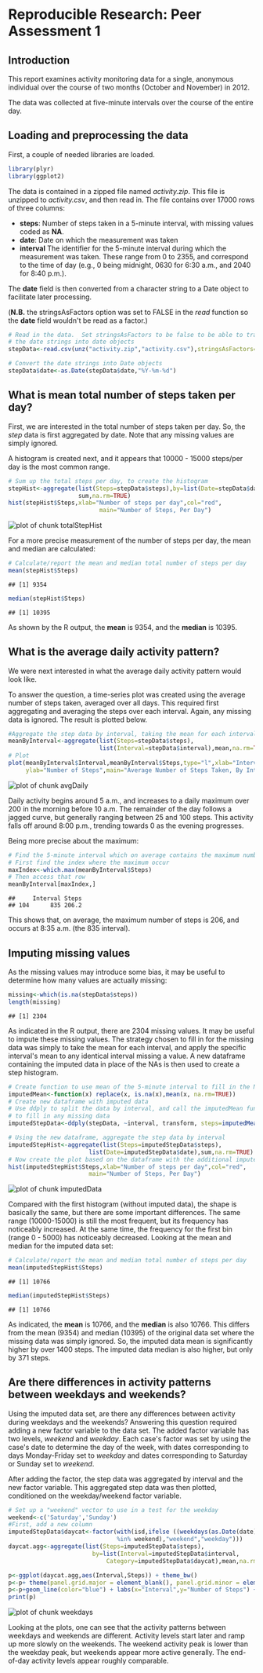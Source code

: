 # Reproducible Research: Peer Assessment 1

## Introduction
This report examines activity monitoring data for a single, anonymous
individual over the course of two months (October and November) in 2012.

The data was collected at five-minute intervals over the course of the entire
day.

## Loading and preprocessing the data
First, a couple of needed libraries are loaded.

```r
library(plyr)
library(ggplot2)
```
The data is contained in a zipped file named *activity.zip*.  This file
is unzipped to *activity.csv*, and then read in. The file contains over 17000
rows of three columns:
- **steps**: Number of steps taken in a 5-minute interval, with missing values coded as **NA**.
- **date**: Date on which the measurement was taken
- **interval** The identifier for the 5-minute interval during which the 
measurement was taken.  These range from 0 to 2355, and correspond to the time
of day (e.g., 0 being midnight, 0630 for 6:30 a.m., and 2040 for 8:40 p.m.).

The **date** field is then converted from a character string to a Date object
to facilitate later processing. 

(**N.B.** the stringsAsFactors option was set to FALSE in the *read* function 
so the **date** field wouldn't be read as a factor.)

```r
# Read in the data.  Set stringsAsFactors to be false to be able to transform
# the date strings into date objects
stepData<-read.csv(unz("activity.zip","activity.csv"),stringsAsFactors=FALSE)

# Convert the date strings into Date objects
stepData$date<-as.Date(stepData$date,"%Y-%m-%d")
```

## What is mean total number of steps taken per day?
First, we are interested in the total number of steps taken per day.  So,
the *step* data is first aggregated by date.  Note that any missing values
are simply ignored.

A histogram is created next, and it appears that 10000 - 15000 steps/per day
is the most common range.

```r
# Sum up the total steps per day, to create the histogram
stepHist<-aggregate(list(Steps=stepData$steps),by=list(Date=stepData$date),
                    sum,na.rm=TRUE)
hist(stepHist$Steps,xlab="Number of steps per day",col="red",
                          main="Number of Steps, Per Day")
```

![plot of chunk totalStepHist](figure/totalStepHist.png) 

For a more precise measurement of the number of steps per day, the mean
and median are calculated:

```r
# Calculate/report the mean and median total number of steps per day
mean(stepHist$Steps)
```

```
## [1] 9354
```

```r
median(stepHist$Steps)
```

```
## [1] 10395
```
As shown by the R output, the **mean** is 9354, and the **median** is 10395.

## What is the average daily activity pattern?
We were next interested in what the average daily activity pattern would 
look like. 

To answer the question, a time-series plot was created using the average
number of steps taken, averaged over all days. This required first
aggregating and averaging the steps over each interval. Again, any missing
data is ignored.  The result is plotted
below.

```r
#Aggregate the step data by interval, taking the mean for each interval
meanByInterval<-aggregate(list(Steps=stepData$steps),
                          list(Interval=stepData$interval),mean,na.rm=TRUE)
# Plot
plot(meanByInterval$Interval,meanByInterval$Steps,type="l",xlab="Interval",
     ylab="Number of Steps",main="Average Number of Steps Taken, By Interval")
```

![plot of chunk avgDaily](figure/avgDaily.png) 

Daily activity begins around 5 a.m., and increases to a daily maximum over 
200 in the morning before 10 a.m. The remainder of the day follows a jagged
curve, but generally ranging between 25 and 100 steps.  This activity falls
off around 8:00 p.m., trending towards 0 as the evening progresses.

Being more precise about the maximum:

```r
# Find the 5-minute interval which on average contains the maximum number of steps
# First find the index where the maximum occur
maxIndex<-which.max(meanByInterval$Steps)
# Then access that row
meanByInterval[maxIndex,]
```

```
##     Interval Steps
## 104      835 206.2
```
This shows that, on average, the maximum number of steps is 206, and occurs
at 8:35 a.m. (the 835 interval).

## Imputing missing values
As the missing values may introduce some bias, it may be useful to determine
how many values are actually missing:

```r
missing<-which(is.na(stepData$steps))
length(missing)
```

```
## [1] 2304
```
As indicated in the R output, there are 2304 missing values.  It may be useful
to impute these missing values.  The strategy chosen to fill in for the missing
data was simply to take the mean for each interval, and apply the specific 
interval's mean to any identical interval missing a value. A new dataframe
containing the imputed data in place of the NAs is then used to create
a step histogram.

```r
# Create function to use mean of the 5-minute interval to fill in the NAs
imputedMean<-function(x) replace(x, is.na(x),mean(x, na.rm=TRUE))
# Create new dataframe with imputed data
# Use ddply to split the data by interval, and call the imputedMean function
# to fill in any missing data
imputedStepData<-ddply(stepData, ~interval, transform, steps=imputedMean(steps))

# Using the new dataframe, aggregate the step data by interval
imputedStepHist<-aggregate(list(Steps=imputedStepData$steps),
                       list(Date=imputedStepData$date),sum,na.rm=TRUE)
# Now create the plot based on the dataframe with the additional imputed data
hist(imputedStepHist$Steps,xlab="Number of steps per day",col="red",
                       main="Number of Steps, Per Day")
```

![plot of chunk imputedData](figure/imputedData.png) 

Compared with the first histogram (without imputed data), the shape is basically
the same, but there are some important differences.  The same range 
(10000-15000) is still the most frequent, but its frequency has noticeably
increased.  At the same time, the frequency for the first bin (range 0 - 5000) 
has noticeably decreased.  Looking at the mean and median for the imputed
data set:

```r
# Calculate/report the mean and median total number of steps per day
mean(imputedStepHist$Steps)
```

```
## [1] 10766
```

```r
median(imputedStepHist$Steps)
```

```
## [1] 10766
```
As indicated, the **mean** is 10766, and the **median** is also 10766. 
This differs from the mean (9354) and median (10395) of the original 
data set where the missing data was simply ignored.  So, the imputed 
data mean is significantly higher by over 1400 steps.  The imputed 
data median is also higher, but only by 371 steps.

## Are there differences in activity patterns between weekdays and weekends?
Using the imputed data set, are there any differences between activity during
weekdays and the weekends?  Answering this question required adding a new
factor variable to the data set. The added factor variable has two levels, 
*weekend* and *weekday*.  Each case's factor was set by using the case's date
to determine the day of the week, with dates corresponding to days Monday-Friday
set to *weekday* and dates corresponding to Saturday or Sunday set to *weekend*.

After adding the factor, the step data was aggregated by interval and the new
factor variable.  This aggregated step data was then plotted, conditioned
on the weekday/weekend factor variable.

```r
# Set up a "weekend" vector to use in a test for the weekday
weekend<-c('Saturday','Sunday')
#First, add a new column
imputedStepData$daycat<-factor(with(isd,ifelse ((weekdays(as.Date(date))
                               %in% weekend),"weekend","weekday")))
daycat.agg<-aggregate(list(Steps=imputedStepData$steps),
                        by=list(Interval=imputedStepData$interval,
                            Category=imputedStepData$daycat),mean,na.rm=TRUE)

p<-ggplot(daycat.agg,aes(Interval,Steps)) + theme_bw()
p<-p+ theme(panel.grid.major = element_blank(), panel.grid.minor = element_blank())
p<-p+geom_line(color="blue") + labs(x="Interval",y="Number of Steps") + facet_grid(Category ~.)
print(p)
```

![plot of chunk weekdays](figure/weekdays.png) 

Looking at the plots, one can see that the activity patterns between weekdays
and weekends are different.  Activity levels start later and ramp up more slowly
on the weekends.  The weekend activity peak is lower than the weekday peak,
but weekends appear more active generally. The end-of-day activity levels
appear roughly comparable.
